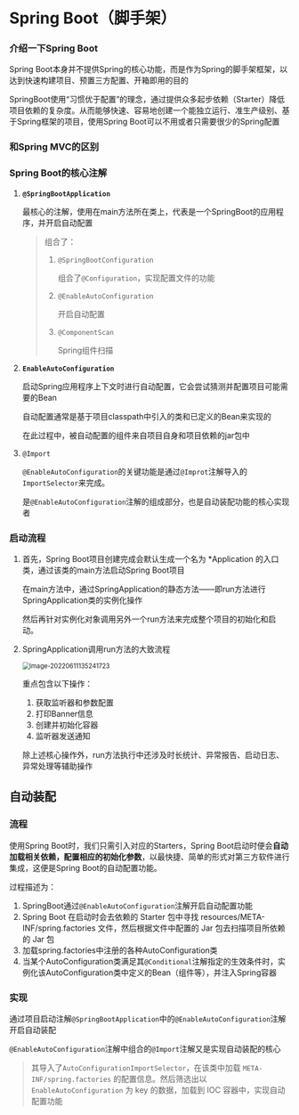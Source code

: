 # Spring Boot（脚手架）

### 介绍一下Spring Boot

Spring Boot本身并不提供Spring的核心功能，而是作为Spring的脚手架框架，以达到快速构建项目、预置三方配置、开箱即用的目的

SpringBoot使用“习惯优于配置”的理念，通过提供众多起步依赖（Starter）降低项目依赖的复杂度。从而能够快速、容易地创建一个能独立运行、准生产级别、基于Spring框架的项目，使用Spring Boot可以不用或者只需要很少的Spring配置

### 和Spring MVC的区别



### Spring Boot的核心注解

1. **`@SpringBootApplication`**

   最核心的注解，使用在main方法所在类上，代表是一个SpringBoot的应用程序，并开启自动配置

   > 组合了：
   >
   > 1. `@SpringBootConfiguration`
   >
   >    组合了`@Configuration`，实现配置文件的功能
   >
   > 2. `@EnableAutoConfiguration`
   >
   >    开启自动配置
   >
   > 3. `@ComponentScan`
   >
   >    Spring组件扫描

2. **`EnableAutoConfiguration`**

   启动Spring应用程序上下文时进行自动配置，它会尝试猜测并配置项目可能需要的Bean

   自动配置通常是基于项目classpath中引入的类和已定义的Bean来实现的

   在此过程中，被自动配置的组件来自项目自身和项目依赖的jar包中

3. `@Import`

   `@EnableAutoConfiguration`的关键功能是通过`@Improt`注解导入的`ImportSelector`来完成。

   是`@EnableAutoConfiguration`注解的组成部分，也是自动装配功能的核心实现者

### 启动流程

1. 首先，Spring Boot项目创建完成会默认生成一个名为 *Application 的入口类，通过该类的main方法启动Spring Boot项目

   在main方法中，通过SpringApplication的静态方法——即run方法进行SpringApplication类的实例化操作

   然后再针对实例化对象调用另外一个run方法来完成整个项目的初始化和启动。

2. SpringApplication调用run方法的大致流程

    <img src="C:\Users\yaosu\AppData\Roaming\Typora\typora-user-images\image-20220611135241723.png" alt="image-20220611135241723" style="zoom:80%;" />

   重点包含以下操作：

   1. 获取监听器和参数配置
   2. 打印Banner信息
   3. 创建并初始化容器
   4. 监听器发送通知

   除上述核心操作外，run方法执行中还涉及时长统计、异常报告、启动日志、异常处理等辅助操作

## 自动装配

### 流程

使用Spring Boot时，我们只需引入对应的Starters，Spring Boot启动时便会**自动加载相关依赖，配置相应的初始化参数**，以最快捷、简单的形式对第三方软件进行集成，这便是Spring Boot的自动配置功能。

过程描述为：

1. SpringBoot通过`@EnableAutoConfiguration`注解开启自动配置功能
2. Spring Boot 在启动时会去依赖的 Starter 包中寻找 resources/META-INF/spring.factories 文件，然后根据文件中配置的 Jar 包去扫描项目所依赖的 Jar 包
3. 加载spring.factories中注册的各种AutoConfiguration类
4. 当某个AutoConfiguration类满足其`@Conditional`注解指定的生效条件时，实例化该AutoConfiguration类中定义的Bean（组件等），并注入Spring容器

### 实现

通过项目启动注解`@SpringBootApplication`中的`@EnableAutoConfiguration`注解开启自动装配

`@EnableAutoConfiguration`注解中组合的`@Import`注解又是实现自动装配的核心

> 其导入了`AutoConfigurationImportSelector`，在该类中加载 `META-INF/spring.factories` 的配置信息。然后筛选出以 `EnableAutoConfiguration` 为 key 的数据，加载到 IOC 容器中，实现自动配置功能
